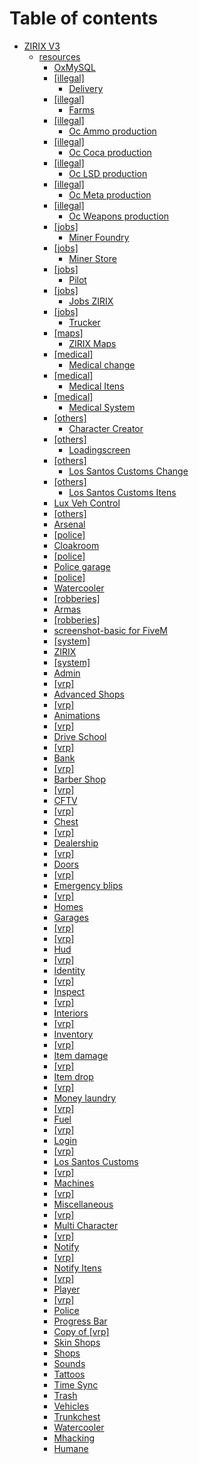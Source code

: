 # Table of contents

* [ZIRIX V3](README.md)
  * [resources](zirix-data/resources/README.md)
    * [OxMySQL](zirix-data/resources/oxmysql/README.md)
    * [\[illegal\]](zirix-data/resources/illegal/README.md)
      * [Delivery](zirix-data/resources/\[illegal]/delivery/README.md)
    * [\[illegal\]](zirix-data/resources/illegal-1/README.md)
      * [Farms](zirix-data/resources/\[illegal]/farms/README.md)
    * [\[illegal\]](zirix-data/resources/illegal-2/README.md)
      * [Oc Ammo production](zirix-data/resources/\[illegal]/oc\_production-ammo/README.md)
    * [\[illegal\]](zirix-data/resources/illegal-3/README.md)
      * [Oc Coca production](zirix-data/resources/\[illegal]/oc\_production-coca/README.md)
    * [\[illegal\]](zirix-data/resources/illegal-4/README.md)
      * [Oc LSD production](zirix-data/resources/\[illegal]/oc\_production-lsd/README.md)
    * [\[illegal\]](zirix-data/resources/illegal-5/README.md)
      * [Oc Meta production](zirix-data/resources/\[illegal]/oc\_production-meta/README.md)
    * [\[illegal\]](zirix-data/resources/illegal-6/README.md)
      * [Oc Weapons production](zirix-data/resources/\[illegal]/oc\_production-weapons/README.md)
    * [\[jobs\]](zirix-data/resources/jobs/README.md)
      * [Miner Foundry](zirix-data/resources/\[jobs]/emp\_miner-foundry/README.md)
    * [\[jobs\]](zirix-data/resources/jobs-1/README.md)
      * [Miner Store](zirix-data/resources/\[jobs]/emp\_miner-store/README.md)
    * [\[jobs\]](zirix-data/resources/jobs-2/README.md)
      * [Pilot](zirix-data/resources/\[jobs]/emp\_pilot/README.md)
    * [\[jobs\]](zirix-data/resources/jobs-3/README.md)
      * [Jobs ZIRIX](zirix-data/resources/jobs-3/jobszirix.md)
    * [\[jobs\]](zirix-data/resources/jobs-4/README.md)
      * [Trucker](zirix-data/resources/jobs-4/emp\_trucker.md)
    * [\[maps\]](zirix-data/resources/maps/README.md)
      * [ZIRIX Maps](zirix-data/resources/\[maps]/zirix\_maps/README.md)
    * [\[medical\]](zirix-data/resources/medical/README.md)
      * [Medical change](zirix-data/resources/\[medical]/medical\_change/README.md)
    * [\[medical\]](zirix-data/resources/medical-1/README.md)
      * [Medical Itens](zirix-data/resources/\[medical]/medical\_items/README.md)
    * [\[medical\]](zirix-data/resources/medical-2/README.md)
      * [Medical System](zirix-data/resources/\[medical]/medical\_system/README.md)
    * [\[others\]](zirix-data/resources/others/README.md)
      * [Character Creator](zirix-data/resources/\[others]/character-creator/README.md)
    * [\[others\]](zirix-data/resources/others-1/README.md)
      * [Loadingscreen](zirix-data/resources/\[others]/loadingscreen/README.md)
    * [\[others\]](zirix-data/resources/others-2/README.md)
      * [Los Santos Customs Change](zirix-data/resources/\[others]/lscustoms\_change/README.md)
    * [\[others\]](zirix-data/resources/others-3/README.md)
      * [Los Santos Customs Itens](zirix-data/resources/\[others]/lscustoms\_items/README.md)
    * [Lux Veh Control](zirix-data/resources/lux-vehcontrol.md)
    * [\[others\]](zirix-data/resources/others-4.md)
    * [Arsenal](zirix-data/resources/police\_arsenal.md)
    * [\[police\]](zirix-data/resources/police.md)
    * [Cloakroom](zirix-data/resources/police\_cloakroom.md)
    * [\[police\]](zirix-data/resources/police-1.md)
    * [Police garage](zirix-data/resources/police\_garage.md)
    * [\[police\]](zirix-data/resources/police-2.md)
    * [Watercooler](zirix-data/resources/vrp\_armas.md)
    * [\[robberies\]](zirix-data/resources/robberies.md)
    * [Armas](zirix-data/resources/vrp\_stockade.md)
    * [\[robberies\]](zirix-data/resources/robberies-1.md)
    * [screenshot-basic for FiveM](zirix-data/resources/screenshot-basic.md)
    * [\[system\]](zirix-data/resources/system.md)
    * [ZIRIX](zirix-data/resources/zirix.md)
    * [\[system\]](zirix-data/resources/system-1.md)
    * [Admin](zirix-data/resources/vrp\_admin.md)
    * [\[vrp\]](zirix-data/resources/vrp.md)
    * [Advanced Shops](zirix-data/resources/vrp\_advanced\_shops.md)
    * [\[vrp\]](zirix-data/resources/vrp-1.md)
    * [Animations](zirix-data/resources/vrp\_animacoes.md)
    * [\[vrp\]](zirix-data/resources/vrp-2.md)
    * [Drive School](zirix-data/resources/vrp\_autoescola.md)
    * [\[vrp\]](zirix-data/resources/vrp-3.md)
    * [Bank](zirix-data/resources/vrp\_bank.md)
    * [\[vrp\]](zirix-data/resources/vrp-4.md)
    * [Barber Shop](zirix-data/resources/vrp\_barbershop.md)
    * [\[vrp\]](zirix-data/resources/vrp-5.md)
    * [CFTV](zirix-data/resources/vrp\_cftv.md)
    * [\[vrp\]](zirix-data/resources/vrp-6.md)
    * [Chest](zirix-data/resources/vrp\_chest.md)
    * [\[vrp\]](zirix-data/resources/vrp-7.md)
    * [Dealership](zirix-data/resources/vrp\_dealership.md)
    * [\[vrp\]](zirix-data/resources/vrp-8.md)
    * [Doors](zirix-data/resources/vrp\_doors.md)
    * [\[vrp\]](zirix-data/resources/vrp-9.md)
    * [Emergency blips](zirix-data/resources/vrp\_emergencyblips.md)
    * [\[vrp\]](zirix-data/resources/vrp-10.md)
    * [Homes](zirix-data/resources/vrp\_homes.md)
    * [Garages](zirix-data/resources/vrp\_garages.md)
    * [\[vrp\]](zirix-data/resources/vrp-11.md)
    * [\[vrp\]](zirix-data/resources/vrp-12.md)
    * [Hud](zirix-data/resources/vrp\_hud.md)
    * [\[vrp\]](zirix-data/resources/vrp-13.md)
    * [Identity](zirix-data/resources/vrp\_identity.md)
    * [\[vrp\]](zirix-data/resources/vrp-14.md)
    * [Inspect](zirix-data/resources/vrp\_inspect.md)
    * [\[vrp\]](zirix-data/resources/vrp-15.md)
    * [Interiors](zirix-data/resources/vrp\_interiores.md)
    * [\[vrp\]](zirix-data/resources/vrp-16.md)
    * [Inventory](zirix-data/resources/vrp\_inventory.md)
    * [\[vrp\]](zirix-data/resources/vrp-17.md)
    * [Item damage](zirix-data/resources/vrp\_itemdamage.md)
    * [\[vrp\]](zirix-data/resources/vrp-18.md)
    * [Item drop](zirix-data/resources/vrp\_itemdrop.md)
    * [\[vrp\]](zirix-data/resources/vrp-19.md)
    * [Money laundry](zirix-data/resources/vrp\_lavagem.md)
    * [\[vrp\]](zirix-data/resources/vrp-20.md)
    * [Fuel](zirix-data/resources/vrp\_legacyfuel.md)
    * [\[vrp\]](zirix-data/resources/vrp-21.md)
    * [Login](zirix-data/resources/vrp\_login.md)
    * [\[vrp\]](zirix-data/resources/vrp-22.md)
    * [Los Santos Customs](zirix-data/resources/vrp\_lscustoms.md)
    * [\[vrp\]](zirix-data/resources/vrp-23.md)
    * [Machines](zirix-data/resources/vrp\_machines.md)
    * [\[vrp\]](zirix-data/resources/vrp-24.md)
    * [Miscellaneous](zirix-data/resources/vrp\_misc.md)
    * [\[vrp\]](zirix-data/resources/vrp-25.md)
    * [Multi Character](zirix-data/resources/vrp\_multi\_chars.md)
    * [\[vrp\]](zirix-data/resources/vrp-26.md)
    * [Notify](zirix-data/resources/vrp\_notify.md)
    * [\[vrp\]](zirix-data/resources/vrp-27.md)
    * [Notify Itens](zirix-data/resources/vrp\_notifyitens.md)
    * [\[vrp\]](zirix-data/resources/vrp-28.md)
    * [Player](zirix-data/resources/vrp\_player.md)
    * [\[vrp\]](zirix-data/resources/vrp-29.md)
    * [Police](zirix-data/resources/vrp\_policia.md)
    * [Progress Bar](zirix-data/resources/vrp\_progressbar.md)
    * [Copy of \[vrp\]](zirix-data/resources/vrp-30.md)
    * [Skin Shops](zirix-data/resources/vrp\_skinshop.md)
    * [Shops](zirix-data/resources/vrp\_shops.md)
    * [Sounds](zirix-data/resources/vrp\_sounds.md)
    * [Tattoos](zirix-data/resources/vrp\_tattoos.md)
    * [Time Sync](zirix-data/resources/vrp\_timesync.md)
    * [Trash](zirix-data/resources/vrp\_trash.md)
    * [Vehicles](zirix-data/resources/vrp\_veiculos.md)
    * [Trunkchest](zirix-data/resources/vrp\_trunkchest.md)
    * [Watercooler](zirix-data/resources/vrp\_watercooler.md)
    * [Mhacking](zirix-data/resources/mhacking.md)
    * [Humane](zirix-data/resources/vrp\_humane.md)
